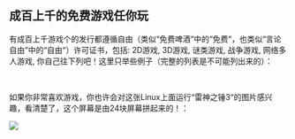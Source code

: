 <?php require("../../entete.php");?> <?php require("../../base.php");?> <?php require("../../fonctions.php");?>

<div id="corps">

<h2>成百上千的免费游戏任你玩</h2>

<p>有成百上千游戏个的发行都遵循自由（类似“免费啤酒“中的“免费“，也类似“言论自由”中的“自由“）许可证书，包括: 2D游戏, 3D游戏, 谜类游戏, 战争游戏, 网络多人游戏, 你自己往下列吧！这里只举些例子（完整的列表是不可能列出来的）：</p>

<div id="items">

<?php all_games_from_file ();?>

<br class="clearboth" />
</div>

<p>如果你非常喜欢游戏，你也许会对这张Linux上面运行“雷神之锤3“的图片感兴趣，看清楚了，这个屏幕是由24块屏幕拼起来的！：</p>

<p><a href="Images/quake_24_screens.jpg"><img src="Images/quake_24_screens_thumbnail.jpg" /></a></p>

</div>


